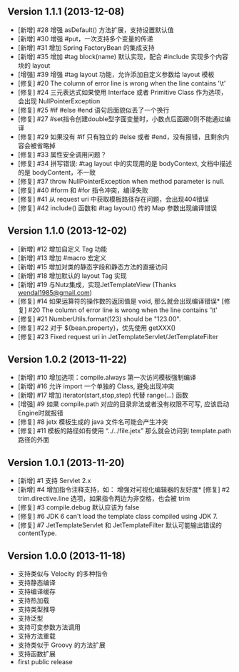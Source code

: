 Version 1.1.1 (2013-12-08)
-----------------------------

* [新增] #28 增强 asDefault() 方法扩展，支持设置默认值
* [新增] #30 增强 #put，一次支持多个变量的传递
* [新增] #31 增加 Spring FactoryBean 的集成支持
* [新增] #35 增加 #tag block(name) 默认实现，配合 #include 实现多个内容块的 layout
* [增强] #39 增强 #tag layout 功能，允许添加自定义参数给 layout 模板
* [修复] #20 The column of error line is wrong when the line contains '\t'
* [修复] #24 三元表达式如果使用 Interface 或者 Primitive Class 作为选项，会出现 NullPointerException
* [修复] #25 #if #else #end 语句后面貌似丢了一个换行
* [修复] #27 #set指令创建double型字面变量时，小数点后面跟0则不能通过编译
* [修复] #29 如果没有 #if 只有独立的 #else 或者 #end，没有报错，且剩余内容会被省略掉
* [修复] #33 属性安全调用问题？
* [修复] #34 拼写错误: #tag layout 中的实现用的是 bodyContext, 文档中描述的是 bodyContent，不一致
* [修复] #37 throw NullPointerException when method parameter is null.
* [修复] #40 #form 和 #for 指令冲突，编译失败
* [修复] #41 从 request uri 中获取模板路径存在问题，会出现404错误
* [修复] #42 include() 函数和 #tag layout() 传的 Map 参数出现编译错误

Version 1.1.0 (2013-12-02)
-----------------------------

* [新增] #12 增加自定义 Tag 功能
* [新增] #13 增加 #macro 宏定义
* [新增] #15 增加对类的静态字段和静态方法的直接访问
* [新增] #18 增加默认的 layout Tag 实现
* [新增] #19 与Nutz集成，实现JetTemplateView (Thanks wendal1985@gmail.com)
* [修复] #14 如果运算符的操作数的返回值是 void, 那么就会出现编译错误* [修复] #20 The column of error line is wrong when the line contains '\t'
* [修复] #21 NumberUtils.format(123) should be "123.00".
* [修复] #22 对于 ${bean.property}，优先使用 getXXX()
* [修复] #23 Fixed request uri in JetTemplateServlet/JetTemplateFilter

Version 1.0.2 (2013-11-22)
-----------------------------

* [新增] #10 增加选项：compile.always 第一次访问模板强制编译
* [新增] #16 允许 import 一个单独的 Class, 避免出现冲突
* [新增] #17 增加 iterator(start,stop,step) 代替 range(…) 函数
* [增强] #9 如果 compile.path 对应的目录非法或者没有权限不可写, 应该启动Engine时就报错
* [修复] #8 jetx 模板生成的 java 文件名可能会产生冲突
* [修复] #11 模板的路径如有使用 “../../file.jetx” 那么就会访问到 template.path 路径的外面

Version 1.0.1 (2013-11-20)
-----------------------------

* [新增] #1 支持 Servlet 2.x
* [新增] #4 增加指令注释支持，如： <!-- #if (...) --> 增强对可视化编辑器的友好度* [修复] #2 trim.directive.line 选项，如果指令两边为非空格，也会被 trim 
* [修复] #3 compile.debug 默认应该为 false
* [修复] #6 JDK 6 can't load the template class compiled using JDK 7.
* [修复] #7 JetTemplateServlet 和 JetTemplateFilter 默认可能输出错误的 contentType. 

Version 1.0.0 (2013-11-18)
-----------------------------

* 支持类似与 Velocity 的多种指令
* 支持静态编译
* 支持编译缓存
* 支持热加载
* 支持类型推导
* 支持泛型
* 支持可变参数方法调用
* 支持方法重载
* 支持类似于 Groovy 的方法扩展
* 支持函数扩展
* first public release
